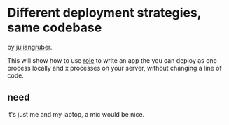 # Different deployment strategies, same codebase

by [juliangruber](https://github.com/juliangruber).

This will show how to use [role](https://github.com/juliangruber/role) to write an app
the you can deploy as one process locally and x processes on your server, without changing
a line of code.

## need

it's just me and my laptop, a mic would be nice.
